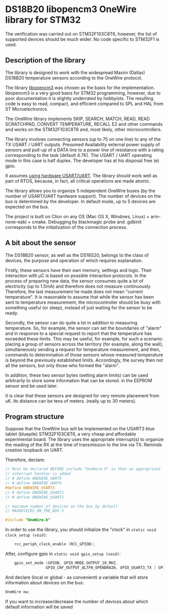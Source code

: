 # DS18B20 libopencm3 OneWire library for STM32

The verification was carried out on STM32F103C8T6, however, the list of
supported devices should be much wider. No code specific to
STM32F1 is used.

## Description of the library

The library is designed to work with the widespread Maxim (Dallas) DS18B20
temperature sensors according to the OneWire protocol.

The library [libopencm3](https://libopencm3.github.io/) was chosen as the basis
for the implementation.  libopencm3 is a very good basis for STM32 programming,
however, due to poor documentation it is slightly underrated by hobbyists. The
resulting code is easy to read, compact, and efficient compared to SPL and HAL
from ST Microelectronics.

The OneWire library implements SKIP, SEARCH, MATCH, READ, READ SCRATCHPAD,
CONVERT TEMPERATURE, RECALL E2 and other commands and works on the
STM32F103C8T6 and, most likely, other microcontrollers.

The library involves connecting sensors (up to 75 on one line) to any of the TX
USART / UART outputs. Presumed Availability external power supply of sensors
and pull-up of a DATA line to a power line of resistance with a rating
corresponding to the task (default 4.7K). The USART / UART operating mode in
this case is half duplex. The developer has at his disposal free (e) gpio.

It assumes [using hardware USART/UART]. The library should work well as part
of RTOS, because, in fact, all critical operations are made atomic.

The library allows you to organize 5 independent OneWire buses (by the number
of USART/UART hardware support). The number of devices on the bus is
determined by the developer. In default mode, up to 5 devices are expected on
the bus.

The project is built on Clion on any OS (Mac OS X, Windows, Linux) +
arm-none-eabi + cmake. Debugging by blackmagic probe and .gdbinit corresponds
to the initialization of the connection process.

## A bit about the sensor

The DS18B20 sensor, as well as the DS18S20, belongs to the class of devices,
the purpose and operation of which requires explanation.

Firstly, these sensors have their own memory, settings and logic. Their
interaction with µC is based on possible interaction protocols.  In the process
of preparing new data, the sensor consumes quite a lot of electricity (up to
1.5mA) and therefore does not measure continuously.  Therefore, the last
measurement he made does not mean "current temperature". It is reasonable to
assume that while the sensor has been sent to temperature measurement, the
microcontroller should be busy with something useful (or sleep), instead of
just waiting for the sensor to be ready.

Secondly, the sensor can do quite a lot in addition to measuring temperature.
So, for example, the sensor can set the boundaries of "alarm" and in response
to a special request to report that the temperature has exceeded these limits.
This may be useful, for example, for such a scenario: placing a group of
sensors across the territory (for example, along the wall), simultaneously
sending a request for temperature measurement, and then, commands to
determination of those sensors whose measured temperature is beyond the
previously established limits. Accordingly, the survey then not all the
sensors, but only those who formed the "alarm".

In addition, these two sensor bytes (setting alarm limits) can be used
arbitrarily to store some information that can be stored.  in the EEPROM sensor
and be used later.

It is clear that these sensors are designed for very remote placement from uK.
Its distance can be tens of meters.  (really up to 30 meters).


## Program structure

Suppose that the OneWire bus will be implemented on the USART3 blue tablet
(bluepile) STM32F103C8T6, a very cheap and affordable experimental
board.  The library uses the appropriate interrupt(s) to organize the reading
of the RX at the time of transmission to the line via TX. Reminds creation
loopback on UART.

Therefore, declare:

```C
// Must be declared BEFORE include "OneWire.h" so that an appropriate
// interrupt handler is added
// # define ONEWIRE_UART5
// # define ONEWIRE_UART4
#define ONEWIRE_USART3
// # define ONEWIRE_USART2
// # define ONEWIRE_USART1

// maximum number of devices on the bus by default
// MAXDEVICES_ON_THE_BUS 5

#include "OneWire.h"
```

In order to use the library, you should initialize the "clock" in `static void
clock_setup (void)`:

```C
    rcc_periph_clock_enable (RCC_GPIOB);
```

After, configure gpio in `static void gpio_setup (void)`:

```C
    gpio_set_mode (GPIOB, GPIO_MODE_OUTPUT_10_MHZ,
                  GPIO_CNF_OUTPUT_ALTFN_OPENDRAIN, GPIO_USART3_TX | GPIO_USART3_RX);

```

And declare (local or global - as convenient) a variable that will store
information about devices on the bus:

```C
OneWire ow;
```

If you want to increase/decrease the number of devices about which default
information will be saved

[using hardware USART/UART]: (https://www.maximintegrated.com/en/app-notes/index.mvp/id/214)
